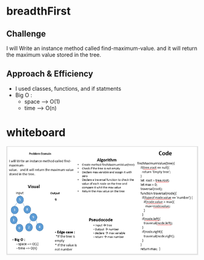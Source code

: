 # breadthFirst

## Challenge
I will Write an instance method called find-maximum-value. 
and it will return the maximum value stored in the tree.   


## Approach & Efficiency
- I used classes, functions, and if statments 
- Big O : 
     - space --> O(1)
     - time --> O(n)

# whiteboard
![BFT](../../assets/maxValue.PNG)




